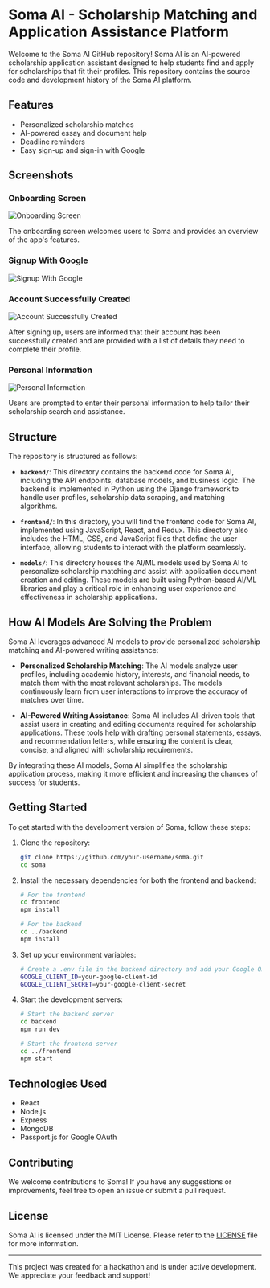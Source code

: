 # Soma AI - Scholarship Matching and Application Assistance Platform

Welcome to the Soma AI GitHub repository! Soma AI is an AI-powered scholarship application assistant designed to help students find and apply for scholarships that fit their profiles. This repository contains the source code and development history of the Soma AI platform.

## Features

- Personalized scholarship matches
- AI-powered essay and document help
- Deadline reminders
- Easy sign-up and sign-in with Google

## Screenshots

### Onboarding Screen

![Onboarding Screen](./assets/splash.png)

The onboarding screen welcomes users to Soma and provides an overview of the app's features.

### Signup With Google

![Signup With Google](./assets/welcome.png)

### Account Successfully Created

![Account Successfully Created](./assets/wel.png)

After signing up, users are informed that their account has been successfully created and are provided with a list of details they need to complete their profile.

### Personal Information

![Personal Information](./assets/form.png)

Users are prompted to enter their personal information to help tailor their scholarship search and assistance.

## Structure

The repository is structured as follows:

- **`backend/`**: This directory contains the backend code for Soma AI, including the API endpoints, database models, and business logic. The backend is implemented in Python using the Django framework to handle user profiles, scholarship data scraping, and matching algorithms.

- **`frontend/`**: In this directory, you will find the frontend code for Soma AI, implemented using JavaScript, React, and Redux. This directory also includes the HTML, CSS, and JavaScript files that define the user interface, allowing students to interact with the platform seamlessly.

- **`models/`**: This directory houses the AI/ML models used by Soma AI to personalize scholarship matching and assist with application document creation and editing. These models are built using Python-based AI/ML libraries and play a critical role in enhancing user experience and effectiveness in scholarship applications.

## How AI Models Are Solving the Problem

Soma AI leverages advanced AI models to provide personalized scholarship matching and AI-powered writing assistance:

- **Personalized Scholarship Matching**: The AI models analyze user profiles, including academic history, interests, and financial needs, to match them with the most relevant scholarships. The models continuously learn from user interactions to improve the accuracy of matches over time.

- **AI-Powered Writing Assistance**: Soma AI includes AI-driven tools that assist users in creating and editing documents required for scholarship applications. These tools help with drafting personal statements, essays, and recommendation letters, while ensuring the content is clear, concise, and aligned with scholarship requirements.

By integrating these AI models, Soma AI simplifies the scholarship application process, making it more efficient and increasing the chances of success for students.

## Getting Started

To get started with the development version of Soma, follow these steps:

1. Clone the repository:
    ```bash
    git clone https://github.com/your-username/soma.git
    cd soma
    ```

2. Install the necessary dependencies for both the frontend and backend:
    ```bash
    # For the frontend
    cd frontend
    npm install

    # For the backend
    cd ../backend
    npm install
    ```

3. Set up your environment variables:
    ```bash
    # Create a .env file in the backend directory and add your Google OAuth credentials
    GOOGLE_CLIENT_ID=your-google-client-id
    GOOGLE_CLIENT_SECRET=your-google-client-secret
    ```

4. Start the development servers:
    ```bash
    # Start the backend server
    cd backend
    npm run dev

    # Start the frontend server
    cd ../frontend
    npm start
    ```

## Technologies Used

- React
- Node.js
- Express
- MongoDB
- Passport.js for Google OAuth

## Contributing

We welcome contributions to Soma! If you have any suggestions or improvements, feel free to open an issue or submit a pull request.

## License

Soma AI is licensed under the MIT License. Please refer to the [LICENSE](LICENSE) file for more information.

---

This project was created for a hackathon and is under active development. We appreciate your feedback and support!

